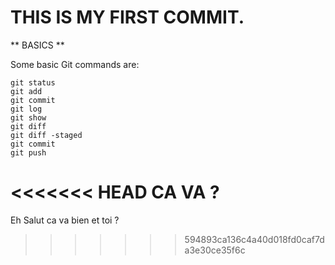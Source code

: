# THIS IS MY FIRST COMMIT.

** BASICS **

Some basic Git commands are:

```
git status
git add
git commit
git log
git show
git diff
git diff -staged
git commit
git push
```
<<<<<<< HEAD
CA VA ?
=======
Eh Salut
ca va bien et toi ?
>>>>>>> 594893ca136c4a40d018fd0caf7da3e30ce35f6c
